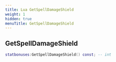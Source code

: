 ```yaml
---
title: Lua GetSpellDamageShield
weight: 1
hidden: true
menuTitle: GetSpellDamageShield
---
```

## GetSpellDamageShield
```lua
statbonuses:GetSpellDamageShield() const; -- int
```